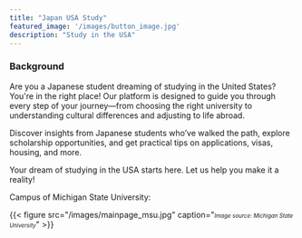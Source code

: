 ```yaml
---
title: "Japan USA Study"
featured_image: '/images/button_image.jpg'
description: "Study in the USA"
---
```


### Background

Are you a Japanese student dreaming of studying in the United States? You're in the right place! Our platform is designed to guide you through every step of your journey—from choosing the right university to understanding cultural differences and adjusting to life abroad.

Discover insights from Japanese students who’ve walked the path, explore scholarship opportunities, and get practical tips on applications, visas, housing, and more.

Your dream of studying in the USA starts here. Let us help you make it a reality!



Campus of Michigan State University:

{{< figure src="/images/mainpage_msu.jpg" caption="<span style='font-size: 0.7em;'><em>Image source: Michigan State University</em></span>" >}}



<!-- ClustrMaps visitor tracking script -->
<script type="text/javascript" id="clustrmaps" src="https://clustrmaps.com/map_v2.js?d=eAaoXWUDtIOxJA71KS1uOcyF6Vz8SVj1CRk3tmZcLds&cl=ffffff&w=a"></script>